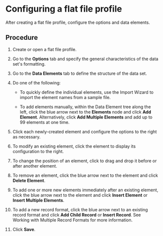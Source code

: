 # Configuring a flat file profile

<head>
  <meta name="guidename" content="Integration"/>
  <meta name="context" content="GUID-fb9693b1-73d8-4877-9cc1-9fa951a1166f"/>
</head>


After creating a flat file profile, configure the options and data elements.

## Procedure

1.  Create or open a flat file profile.

2.  Go to the **Options** tab and specify the general characteristics of the data set's formatting.

3.  Go to the **Data Elements** tab to define the structure of the data set.

4.  Do one of the following:

    -   To quickly define the individual elements, use the Import Wizard to import the element names from a sample file.

    -   To add elements manually, within the Data Element tree along the left, click the blue arrow next to the **Elements** node and click **Add Element**. Alternatively, click **Add Multiple Elements** and add up to 99 elements at one time.

5.  Click each newly-created element and configure the options to the right as necessary.

6.  To modify an existing element, click the element to display its configuration to the right.

7.  To change the position of an element, click to drag and drop it before or after another element.

8.  To remove an element, click the blue arrow next to the element and click **Delete Element**.

9.  To add one or more new elements immediately after an existing element, click the blue arrow next to the element and click **Insert Element** or **Insert Multiple Elements**.

10. To add a new record format, click the blue arrow next to an existing record format and click **Add Child Record** or **Insert Record**. See Working with Multiple Record Formats for more information.

11. Click **Save**.